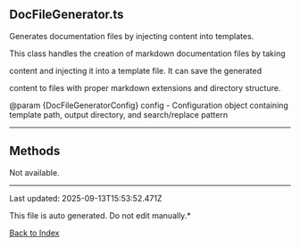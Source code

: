 ## DocFileGenerator.ts





 Generates documentation files by injecting content into templates.



 This class handles the creation of markdown documentation files by taking

 content and injecting it into a template file. It can save the generated

 content to files with proper markdown extensions and directory structure.



 @param {DocFileGeneratorConfig} config - Configuration object containing template path, output directory, and search/replace pattern

 



---



## Methods



Not available.



---



Last updated: 2025-09-13T15:53:52.471Z



This file is auto generated. Do not edit manually.*



[Back to Index](./index.md)